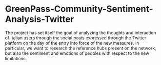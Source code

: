 # GreenPass-Community-Sentiment-Analysis-Twitter
The project has set itself the goal of analyzing the thoughts and interaction of Italian users through the social posts expressed through the Twitter platform on the day of the entry into force of the new measures. In particular, we want to research the reference hubs present on the network, but also the sentiment and emotions of peoples with respect to the new limitations. 
